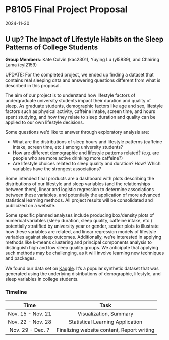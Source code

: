P8105 Final Project Proposal
================
2024-11-30

## U up? The Impact of Lifestyle Habits on the Sleep Patterns of College Students

**Group Members**: Kate Colvin (kac2301), Yuying Lu (yl5839), and
Chhiring Lama (cyl2159)

UPDATE: For the completed project, we ended up finding a dataset that
contains real sleeping data and answering questions different from what
is described in this proposal.

The aim of our project is to understand how lifestyle factors of
undergraduate university students impact their duration and quality of
sleep. As graduate students, demographic factors like age and sex,
lifestyle factors such as physical activity, caffeine intake, screen
time, and hours spent studying, and how they relate to sleep duration
and quality can be applied to our own lifestyle decisions.

Some questions we’d like to answer through exploratory analysis are:

- What are the distributions of sleep hours and lifestyle patterns
  (caffeine intake, screen time, etc.) among university students?
- How are different demographic and lifestyle patterns related?
  (e.g. are people who are more active drinking more caffeine?)
- Are lifestyle choices related to sleep quality and duration? How?
  Which variables have the strongest associations?

Some intended final products are a dashboard with plots describing the
distributions of our lifestyle and sleep variables (and the
relationships between them), linear and logistic regression to determine
associations between these variables, and potentially the application of
more advanced statistical learning methods. All project results will be
consolidated and publicized on a website.

Some specific planned analyses include producing box/density plots of
numerical variables (sleep duration, sleep quality, caffeine intake,
etc.) potentially stratified by university year or gender, scatter plots
to illustrate how these variables are related, and linear regression
models of lifestyle variables against sleep outcomes. Additionally,
we’re interested in applying methods like k-means clustering and
principal components analysis to distinguish high and low sleep quality
groups. We anticipate that applying such methods may be challenging, as
it will involve learning new techniques and packages.

We found our data set on
[Kaggle](https://www.kaggle.com/datasets/arsalanjamal002/student-sleep-patterns).
It’s a popular synthetic dataset that was generated using the underlying
distributions of demographic, lifestyle, and sleep variables in college
students.

### Timeline

|       Time        |                    Task                    |
|:-----------------:|:------------------------------------------:|
| Nov. 15 - Nov. 21 |           Visualization, Summary           |
| Nov. 22 - Nov. 28 |      Statistical Learning Application      |
| Nov. 29 - Dec. 7  | Finalizing website content, Report writing |
